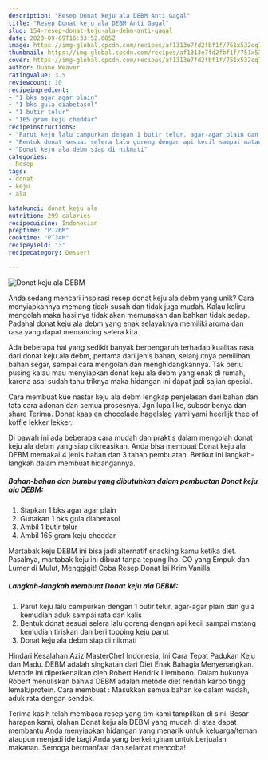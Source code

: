 ```yaml
---
description: "Resep Donat keju ala DEBM Anti Gagal"
title: "Resep Donat keju ala DEBM Anti Gagal"
slug: 154-resep-donat-keju-ala-debm-anti-gagal
date: 2020-09-09T16:33:52.685Z
image: https://img-global.cpcdn.com/recipes/af1313e7fd2fbf1f/751x532cq70/donat-keju-ala-debm-foto-resep-utama.jpg
thumbnail: https://img-global.cpcdn.com/recipes/af1313e7fd2fbf1f/751x532cq70/donat-keju-ala-debm-foto-resep-utama.jpg
cover: https://img-global.cpcdn.com/recipes/af1313e7fd2fbf1f/751x532cq70/donat-keju-ala-debm-foto-resep-utama.jpg
author: Duane Weaver
ratingvalue: 3.5
reviewcount: 10
recipeingredient:
- "1 bks agar agar plain"
- "1 bks gula diabetasol"
- "1 butir telur"
- "165 gram keju cheddar"
recipeinstructions:
- "Parut keju lalu campurkan dengan 1 butir telur, agar-agar plain dan gula kemudian aduk sampai rata dan kalis"
- "Bentuk donat sesuai selera lalu goreng dengan api kecil sampai matang kemudian tiriskan dan beri topping keju parut"
- "Donat keju ala debm siap di nikmati"
categories:
- Resep
tags:
- donat
- keju
- ala

katakunci: donat keju ala 
nutrition: 299 calories
recipecuisine: Indonesian
preptime: "PT26M"
cooktime: "PT34M"
recipeyield: "3"
recipecategory: Dessert

---
```



![Donat keju ala DEBM](https://img-global.cpcdn.com/recipes/af1313e7fd2fbf1f/751x532cq70/donat-keju-ala-debm-foto-resep-utama.jpg)

Anda sedang mencari inspirasi resep donat keju ala debm yang unik? Cara menyiapkannya memang tidak susah dan tidak juga mudah. Kalau keliru mengolah maka hasilnya tidak akan memuaskan dan bahkan tidak sedap. Padahal donat keju ala debm yang enak selayaknya memiliki aroma dan rasa yang dapat memancing selera kita.

Ada beberapa hal yang sedikit banyak berpengaruh terhadap kualitas rasa dari donat keju ala debm, pertama dari jenis bahan, selanjutnya pemilihan bahan segar, sampai cara mengolah dan menghidangkannya. Tak perlu pusing kalau mau menyiapkan donat keju ala debm yang enak di rumah, karena asal sudah tahu triknya maka hidangan ini dapat jadi sajian spesial.

Cara membuat kue nastar keju ala debm lengkap penjelasan dari bahan dan tata cara adonan dan semua prosesnya. Jgn lupa like, subscribenya dan share Terima. Donat kaas en chocolade hagelslag yami yami heerlijk thee of koffie lekker lekker.


Di bawah ini ada beberapa cara mudah dan praktis dalam mengolah donat keju ala debm yang siap dikreasikan. Anda bisa membuat Donat keju ala DEBM memakai 4 jenis bahan dan 3 tahap pembuatan. Berikut ini langkah-langkah dalam membuat hidangannya.

<!--inarticleads1-->

##### Bahan-bahan dan bumbu yang dibutuhkan dalam pembuatan Donat keju ala DEBM:

1. Siapkan 1 bks agar agar plain
1. Gunakan 1 bks gula diabetasol
1. Ambil 1 butir telur
1. Ambil 165 gram keju cheddar


Martabak keju DEBM ini bisa jadi alternatif snacking kamu ketika diet. Pasalnya, martabak keju ini dibuat tanpa tepung lho. CO yang Empuk dan Lumer di Mulut, Menggigit! Coba Resep Donat Isi Krim Vanilla. 

<!--inarticleads2-->

##### Langkah-langkah membuat Donat keju ala DEBM:

1. Parut keju lalu campurkan dengan 1 butir telur, agar-agar plain dan gula kemudian aduk sampai rata dan kalis
1. Bentuk donat sesuai selera lalu goreng dengan api kecil sampai matang kemudian tiriskan dan beri topping keju parut
1. Donat keju ala debm siap di nikmati


Hindari Kesalahan Aziz MasterChef Indonesia, Ini Cara Tepat Padukan Keju dan Madu. DEBM adalah singkatan dari Diet Enak Bahagia Menyenangkan. Metode ini diperkenalkan oleh Robert Hendrik Liembono. Dalam bukunya Robert menuliskan bahwa DEBM adalah metode diet rendah karbo tinggi lemak/protein. Cara membuat : Masukkan semua bahan ke dalam wadah, aduk rata dengan sendok. 

Terima kasih telah membaca resep yang tim kami tampilkan di sini. Besar harapan kami, olahan Donat keju ala DEBM yang mudah di atas dapat membantu Anda menyiapkan hidangan yang menarik untuk keluarga/teman ataupun menjadi ide bagi Anda yang berkeinginan untuk berjualan makanan. Semoga bermanfaat dan selamat mencoba!
